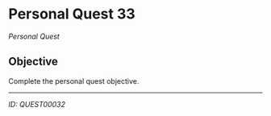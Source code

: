 # Personal Quest 33

*Personal Quest*

## Objective
Complete the personal quest objective.

---
*ID: QUEST00032*